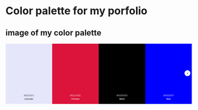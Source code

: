 # Color palette for my porfolio
## image of my color palette
![my color palette](images/palette.png)

